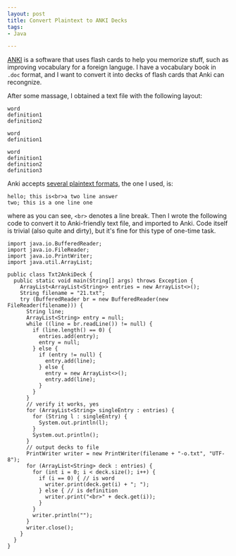```yaml
---
layout: post
title: Convert Plaintext to ANKI Decks
tags:
- Java

---
```

[ANKI](http://ankisrs.net/) is a software that uses flash cards to help you memorize stuff, such as improving vocabulary for a foreign languge. I have a vocabulary book in `.doc` format, and I want to convert it into decks of flash cards that Anki can recongnize.

After some massage, I obtained a text file with the following layout:

```
word
definition1
definition2

word
definition1

word
definition1
definition2
definition3
```

Anki accepts [several plaintext formats](http://ankisrs.net/docs/manual.html#importing), the one I used, is:

```
hello; this is<br>a two line answer
two; this is a one line one
```

where as you can see, `<br>` denotes a line break. Then I wrote the following code to convert it to Anki-friendly text file, and imported to Anki. Code itself is trivial (also quite and dirty), but it's fine for this type of one-time task.

```
import java.io.BufferedReader;
import java.io.FileReader;
import java.io.PrintWriter;
import java.util.ArrayList;

public class Txt2AnkiDeck {
  public static void main(String[] args) throws Exception {
    ArrayList<ArrayList<String>> entries = new ArrayList<>();
    String filename = "21.txt";
    try (BufferedReader br = new BufferedReader(new FileReader(filename))) {
      String line;
      ArrayList<String> entry = null;
      while ((line = br.readLine()) != null) {
        if (line.length() == 0) {
          entries.add(entry);
          entry = null;
        } else {
          if (entry != null) {
            entry.add(line);
          } else {
            entry = new ArrayList<>();
            entry.add(line);
          }
        }
      }
      // verify it works, yes
      for (ArrayList<String> singleEntry : entries) {
        for (String l : singleEntry) {
          System.out.println(l);
        }
        System.out.println();
      }
      // output decks to file
      PrintWriter writer = new PrintWriter(filename + "-o.txt", "UTF-8");
      for (ArrayList<String> deck : entries) {
        for (int i = 0; i < deck.size(); i++) {
          if (i == 0) { // is word
            writer.print(deck.get(i) + "; ");
          } else { // is definition
            writer.print("<br>" + deck.get(i));
          }
        }
        writer.println("");
      }
      writer.close();
    }
  }
}
```